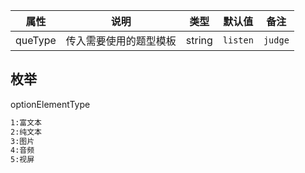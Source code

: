 
| 属性 | 说明 | 类型 | 默认值 |备注
| --- | --- | --- | --- | --- |
| queType | 传入需要使用的题型模板 | string | `listen` | `judge`


## 枚举

optionElementType

```bash
1:富文本
2:纯文本
3:图片
4:音频
5:视屏
```

